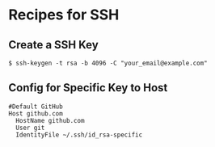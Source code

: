# Recipes for SSH

## Create a SSH Key

```
$ ssh-keygen -t rsa -b 4096 -C "your_email@example.com"
```

## Config for Specific Key to Host

```
#Default GitHub
Host github.com
  HostName github.com
  User git
  IdentityFile ~/.ssh/id_rsa-specific
```
